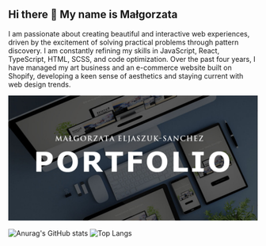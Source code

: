 ## Hi there 👋 My name is Małgorzata

I am passionate about creating beautiful and interactive web experiences, driven by the excitement of solving practical problems through pattern discovery. I am constantly refining my skills in JavaScript, React, TypeScript, HTML, SCSS, and code optimization. Over the past four years, I have managed my art business and an e-commerce website built on Shopify, developing a keen sense of aesthetics and staying current with web design trends.

[![Example Image](4gh.jpg)](https://meljaszuk.github.io/SEE-MY-PORTFOLIO/)

![Anurag's GitHub stats](https://github-readme-stats.vercel.app/api?username=meljaszuk&hide=stars,issues)
![Top Langs](https://github-readme-stats.vercel.app/api/top-langs/?username=meljaszuk&&size_weight=0&count_weight=1&layout=compact)

<!--[![Anurag's GitHub stats](https://github-readme-stats.vercel.app/api?username=meljaszuk)](https://github.com/meljaszuk/github-readme-stats)
[![Top Langs](https://github-readme-stats.vercel.app/api/top-langs/?username=meljaszuk&layout=donut)](https://github.com/meljaszuk/github-readme-stats)

**meljaszuk/meljaszuk** is a ✨ _special_ ✨ repository because its `README.md` (this file) appears on your GitHub profile.

Here are some ideas to get you started:

- 🔭 I’m currently working on ...
- 🌱 I’m currently learning ...
- 👯 I’m looking to collaborate on ...
- 🤔 I’m looking for help with ...
- 💬 Ask me about ...
- 📫 How to reach me: ...
- 😄 Pronouns: ...
- ⚡ Fun fact: ...

-->
